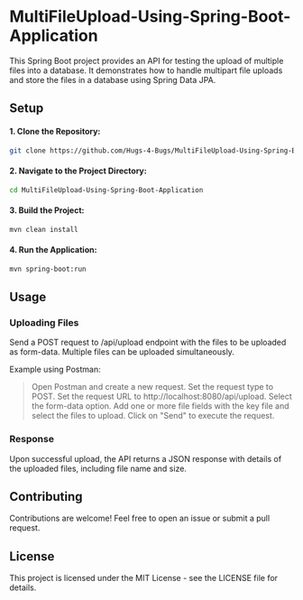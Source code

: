 # MultiFileUpload-Using-Spring-Boot-Application

This Spring Boot project provides an API for testing the upload of multiple files into a database. It demonstrates how to handle multipart file uploads and store the files in a database using Spring Data JPA.



## Setup


#### 1. Clone the Repository:
```bash
git clone https://github.com/Hugs-4-Bugs/MultiFileUpload-Using-Spring-Boot-Application.git
```

#### 2. Navigate to the Project Directory:
```bash
cd MultiFileUpload-Using-Spring-Boot-Application
```
#### 3. Build the Project:
```bash
mvn clean install
```
#### 4. Run the Application:
```bash
mvn spring-boot:run 
```


## Usage

### Uploading Files

Send a POST request to /api/upload endpoint with the files to be uploaded as form-data. Multiple files can be uploaded simultaneously.

Example using Postman:

>  Open Postman and create a new request.
>  Set the request type to POST.
>  Set the request URL to http://localhost:8080/api/upload.
>  Select the form-data option.
>  Add one or more file fields with the key file and select the files to upload.
>  Click on "Send" to execute the request.



### Response
Upon successful upload, the API returns a JSON response with details of the uploaded files, including file name and size.


## Contributing
Contributions are welcome! Feel free to open an issue or submit a pull request.

## License
This project is licensed under the MIT License - see the LICENSE file for details.




